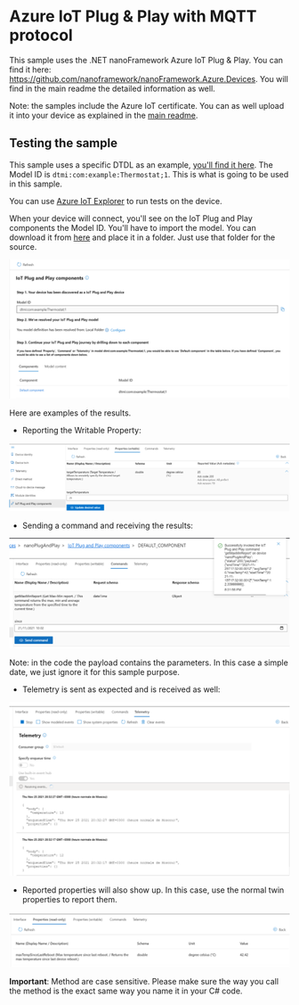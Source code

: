 # Azure IoT Plug & Play with MQTT protocol

This sample uses the .NET nanoFramework Azure IoT Plug & Play. You can find it here: <https://github.com/nanoframework/nanoFramework.Azure.Devices>. You will find in the main readme the detailed information as well.

Note: the samples include the Azure IoT certificate. You can as well upload it into your device as explained in the [main readme](https://github.com/nanoframework/nanoFramework.Azure.Devices).

## Testing the sample

This sample uses a specific DTDL as an example, [you'll find it here](https://github.com/Azure/iot-plugandplay-models/blob/main/dtmi/com/example/thermostat-1.json). The Model ID is `dtmi:com:example:Thermostat;1`. This is what is going to be used in this sample.

You can use [Azure IoT Explorer](https://docs.microsoft.com/en-us/azure/iot-pnp/howto-use-iot-explorer) to run tests on the device.

When your device will connect, you'll see on the IoT Plug and Play components the Model ID. You'll have to import the model. You can download it from [here](https://github.com/Azure/iot-plugandplay-models/blob/main/dtmi/com/example/thermostat-1.json) and place it in a folder. Just use that folder for the source.

![P&P config](pnp-config.png)

Here are examples of the results.

- Reporting the Writable Property:

![Writable Property](writable-property.png)

- Sending a command and receiving the results:

![command result](command.png)

Note: in the code the payload contains the parameters. In this case a simple date, we just ignore it for this sample purpose.

- Telemetry is sent as expected and is received as well:

![Telemetry](telemetry.png)

- Reported properties will also show up. In this case, use the normal twin properties to report them.

![Reported properties](reported-properties.png)

**Important**: Method are case sensitive. Please make sure the way you call the method is the exact same way you name it in your C# code.
